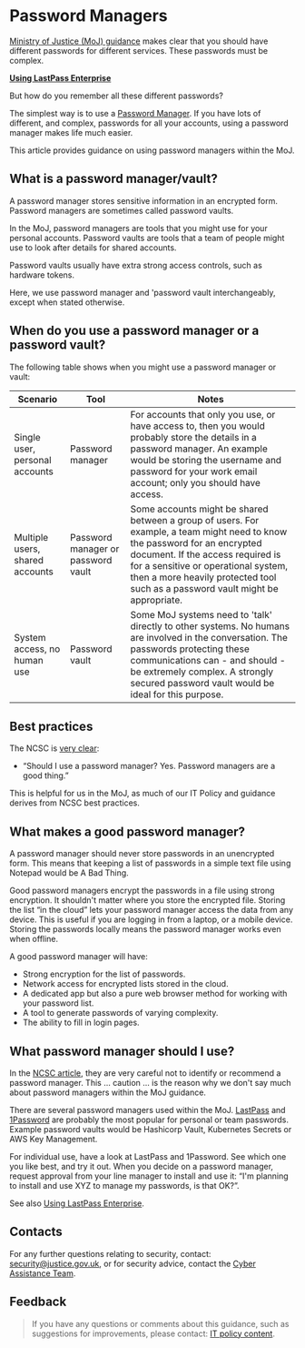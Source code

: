 # Password Managers

[Ministry of Justice (MoJ) guidance](/guidance/security/it-computer-security/user-access/passwords/) makes clear that you should have different passwords for different services. These passwords must be complex.

**[Using LastPass Enterprise](/guidance/security/it-computer-security/user-access/passwords/password-managers/using-lastpass-enterprise/)**

But how do you remember all these different passwords?

The simplest way is to use a [Password Manager](https://en.wikipedia.org/wiki/Password_manager). If you have lots of different, and complex, passwords for all your accounts, using a password manager makes life much easier.

This article provides guidance on using password managers within the MoJ.

<a id="what-is-a-password-manager-vault"></a>

## What is a password manager/vault?

A password manager stores sensitive information in an encrypted form. Password managers are sometimes called password vaults.

In the MoJ, password managers are tools that you might use for your personal accounts. Password vaults are tools that a team of people might use to look after details for shared accounts.

Password vaults usually have extra strong access controls, such as hardware tokens.

Here, we use password manager and 'password vault interchangeably, except when stated otherwise.

<a id="when-do-you-use-a-password-manager-or-a-password-vault"></a>

## When do you use a password manager or a password vault?

The following table shows when you might use a password manager or vault:

|Scenario|Tool|Notes|
|--------|----|-----|
|Single user, personal accounts|Password manager|For accounts that only you use, or have access to, then you would probably store the details in a password manager. An example would be storing the username and password for your work email account; only you should have access.|
|Multiple users, shared accounts|Password manager or password vault|Some accounts might be shared between a group of users. For example, a team might need to know the password for an encrypted document. If the access required is for a sensitive or operational system, then a more heavily protected tool such as a password vault might be appropriate.|
|System access, no human use|Password vault|Some MoJ systems need to 'talk' directly to other systems. No humans are involved in the conversation. The passwords protecting these communications can - and should - be extremely complex. A strongly secured password vault would be ideal for this purpose.|

<a id="best-practices"></a>

## Best practices

The NCSC is [very clear](https://www.ncsc.gov.uk/blog-post/what-does-ncsc-think-password-managers):

* “Should I use a password manager? Yes. Password managers are a good thing.”

This is helpful for us in the MoJ, as much of our IT Policy and guidance derives from NCSC best practices.

<a id="what-makes-a-good-password-manager"></a>

## What makes a good password manager?

A password manager should never store passwords in an unencrypted form. This means that keeping a list of passwords in a simple text file using Notepad would be A Bad Thing.

Good password managers encrypt the passwords in a file using strong encryption. It shouldn't matter where you store the encrypted file. Storing the list “in the cloud” lets your password manager access the data from any device. This is useful if you are logging in from a laptop, or a mobile device. Storing the passwords locally means the password manager works even when offline.

A good password manager will have:

* Strong encryption for the list of passwords.
* Network access for encrypted lists stored in the cloud.
* A dedicated app but also a pure web browser method for working with your password list.
* A tool to generate passwords of varying complexity.
* The ability to fill in login pages.

<a id="what-password-manager-should-i-use"></a>

## What password manager should I use?

In the [NCSC article](https://www.ncsc.gov.uk/blog-post/what-does-ncsc-think-password-managers), they are very careful not to identify or recommend a password manager. This ... caution ... is the reason why we don't say much about password managers within the MoJ guidance.

There are several password managers used within the MoJ. [LastPass](https://www.lastpass.com/) and [1Password](https://1password.com/) are probably the most popular for personal or team passwords. Example password vaults would be Hashicorp Vault, Kubernetes Secrets or AWS Key Management.

For individual use, have a look at LastPass and 1Password. See which one you like best, and try it out. When you decide on a password manager, request approval from your line manager to install and use it: “I'm planning to install and use XYZ to manage my passwords, is that OK?”.

See also [Using LastPass Enterprise](/guidance/security/it-computer-security/user-access/passwords/password-managers/using-lastpass-enterprise/).

<a id="contacts"></a>

## Contacts

For any further questions relating to security, contact: [security@justice.gov.uk](mailto:security@justice.gov.uk), or for security advice, contact the [Cyber Assistance Team](mailto:CyberConsultancy@digital.justice.gov.uk).

<a id="feedback"></a>

## Feedback

> If you have any questions or comments about this guidance, such as suggestions for improvements, please contact: [IT policy content](mailto:itpolicycontent@digital.justice.gov.uk).


